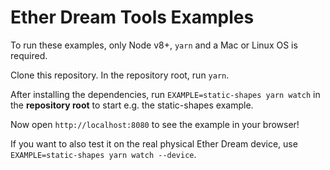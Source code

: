 # Ether Dream Tools Examples

To run these examples, only Node v8+, `yarn` and a Mac or Linux OS is required.

Clone this repository. In the repository root, run `yarn`.

After installing the dependencies, run `EXAMPLE=static-shapes yarn watch` in the **repository root** to start e.g. the static-shapes example.

Now open `http://localhost:8080` to see the example in your browser!

If you want to also test it on the real physical Ether Dream device, use `EXAMPLE=static-shapes yarn watch --device`.
